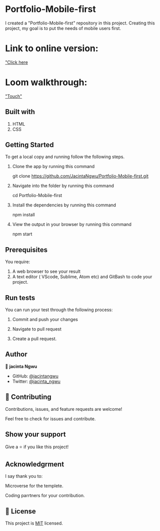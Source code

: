 # Portfolio-Mobile-first
I created a "Portfolio-Mobile-first" repository in this project. Creating this project, my goal is to put the needs of mobile users first.

# Link to online version:
["Click here](https://jacintangwu.github.io/Portfolio-Mobile-first/)

# Loom walkthrough:
["Touch"](https://www.loom.com/share/fbe1154a6e2e46668bf8b1cd66b699b3)

## Built with
1. HTML
2. CSS

## Getting Started

To get a local copy and running follow the following steps.

1. Clone the app by running this command

    git clone https://github.com/JacintaNgwu/Portfolio-Mobile-first.git

2. Navigate into the folder by running this command

    cd Portfolio-Mobile-first

3. Install the dependencies by running this command

    npm install

4. View the output in your browser by running this command

    npm start

## Prerequisites

You require:

1.  A web browser to see your result
2.  A text editor ( VScode, Sublime, Atom etc) and GitBash to code your project.  


## Run tests

You can run your test through the following process:

1. Commit and push your changes

2. Navigate to pull request

3. Create a pull request.


## Author

👤 **jacinta Ngwu**

- GitHub: [@jacintangwu](https://github.com/JacintaNgwu/Hello-World.git)
- Twitter: [@jacinta_ngwu](https://twitter.com/jacinta_ngwu)



## 🤝 Contributing

Contributions, issues, and feature requests are welcome!

Feel free to check for issues and contribute.

## Show your support

Give a ⭐️ if you like this project!

## Acknowledgrment
I say thank you to:

Microverse for the templete.

Coding parrtners for your contribution.


## 📝 License

This project is [MIT](./MIT.md) licensed.




